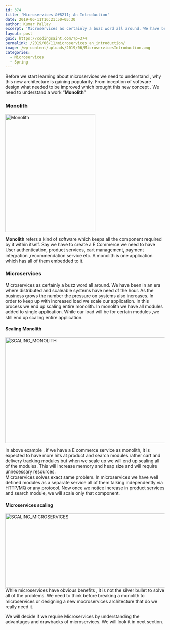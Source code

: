 ```yaml
---
id: 374
title: 'Microservices &#8211; An Introduction'
date: 2019-06-11T16:21:50+05:30
author: Kumar Pallav
excerpt: 'Microservices as certainly a buzz word all around. We have been in an era where distributed and scaleable systems have need of the hour. '
layout: post
guid: https://codingsaint.com/?p=374
permalink: /2019/06/11/microservices_an_introduction/
image: /wp-content/uploads/2019/06/MicroservicesIntroduction.png
categories:
  - Microservices
  - Spring
---
```

Before we start learning about microservices we need to understand , why this new architecture is gaining popularity. From inception of software design what needed to be improved which brought this new concept . We need to understand a work &#8220;**Monolith**&#8221;

### Monolith

<img class="alignnone size-full wp-image-380" src="https://i1.wp.com/codingsaint.com/wp-content/uploads/2019/06/Monolith.png?resize=284%2C371&#038;ssl=1" alt="Monolith" width="284" height="371" srcset="https://i1.wp.com/codingsaint.com/wp-content/uploads/2019/06/Monolith.png?w=284&ssl=1 284w, https://i1.wp.com/codingsaint.com/wp-content/uploads/2019/06/Monolith.png?resize=230%2C300&ssl=1 230w" sizes="(max-width: 284px) 100vw, 284px" data-recalc-dims="1" /> 

**Monolith** refers a kind of software which keeps all the component required by it within itself. Say we have to create a E Commerce we need to have User authentication, product services, cart management, payment integration ,recommendation service etc. A monolith is one application which has all of them embedded to it.

### Microservices

Microservices as certainly a buzz word all around. We have been in an era where distributed and scaleable systems have need of the hour. As the business grows the number the pressure on systems also increases. In order to keep up with increased load we scale our application. In this process we end up scaling entire monolith. In monolith we have all modules added to single application. While our load will be for certain modules ,we still end up scaling entire application.

#### Scaling Monolith

<img class="alignnone size-full wp-image-381" src="https://i1.wp.com/codingsaint.com/wp-content/uploads/2019/06/SCALING_MONOLITH.png?resize=681%2C332&#038;ssl=1" alt="SCALING_MONOLITH" width="681" height="332" srcset="https://i1.wp.com/codingsaint.com/wp-content/uploads/2019/06/SCALING_MONOLITH.png?w=681&ssl=1 681w, https://i1.wp.com/codingsaint.com/wp-content/uploads/2019/06/SCALING_MONOLITH.png?resize=300%2C146&ssl=1 300w" sizes="(max-width: 681px) 100vw, 681px" data-recalc-dims="1" /> 

In above example , if we have a E commerce service as monolith, it is expected to have more hits at product and search modules rather cart and delivery tracking modules but when we scale up we will end up scaling all of the modules. This will increase memory and heap size and will require unnecessary resources.  
Microservices solves exact same problem. In microservices we have well defined modules as a separate service all of them talking independently via HTTP/MQ or any protocol. Now once we notice increase in product services and search module, we will scale only that component.

#### Microservices scaling

<img class="alignnone size-full wp-image-382" src="https://i1.wp.com/codingsaint.com/wp-content/uploads/2019/06/SCALING_MICROSERVICES.png?resize=726%2C234&#038;ssl=1" alt="SCALING_MICROSERVICES" width="726" height="234" srcset="https://i1.wp.com/codingsaint.com/wp-content/uploads/2019/06/SCALING_MICROSERVICES.png?w=726&ssl=1 726w, https://i1.wp.com/codingsaint.com/wp-content/uploads/2019/06/SCALING_MICROSERVICES.png?resize=300%2C97&ssl=1 300w" sizes="(max-width: 726px) 100vw, 726px" data-recalc-dims="1" />  
While microservices have obvious benefits , it is not the silver bullet to solve all of the problems. We need to think before breaking a monolith to microservices or designing a new mocroservices architecture that do we really need it.

We will decide if we require Microservices by understanding the advantages and drawbacks of microservices. We will look it in next section.